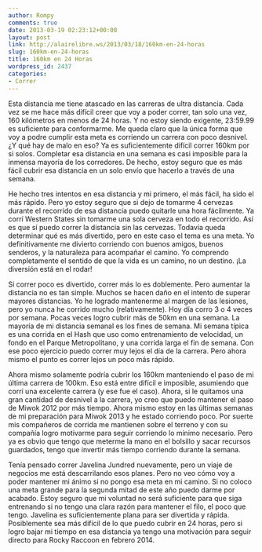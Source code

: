 ```yaml
---
author: Rompy
comments: true
date: 2013-03-19 02:23:12+00:00
layout: post
link: http://alairelibre.ws/2013/03/18/160km-en-24-horas
slug: 160km-en-24-horas
title: 160km en 24 Horas
wordpress_id: 2437
categories:
- Correr
---
```


Esta distancia me tiene atascado en las carreras de ultra distancia. Cada vez se me hace más difícil creer que voy a poder correr, tan solo una vez, 160 kilómetros en menos de 24 horas. Y no estoy siendo exigente, 23:59.99 es suficiente para conformarme. Me queda claro que la única forma que voy a podre cumplir esta meta es corriendo un carrera con poco desnivel. ¿Y qué hay de malo en eso? Ya es suficientemente difícil correr 160km por si solos. Completar esa distancia en una semana es casi imposible para la inmensa mayoría de los corredores. De hecho, estoy seguro que es más fácil cubrir esa distancia en un solo envío que hacerlo a través de una semana.




He hecho tres intentos en esa distancia y mi primero, el más fácil, ha sido el más rápido. Pero yo estoy seguro que si dejo de tomarme 4 cervezas durante el recorrido de esa distancia puedo quitarle una hora fácilmente. Ya corrí Western States sin tomarme una sola cerveza en todo el recorrido. Así es que sí puedo correr la distancia sin las cervezas. Todavía queda determinar qué es más divertido, pero en este caso el tema es una meta. Yo definitivamente me divierto corriendo con buenos amigos, buenos senderos, y la naturaleza para acompañar el camino. Yo comprendo completamente el sentido de que la vida es un camino, no un destino. ¡La diversión está en el rodar!




Si correr poco es divertido, correr más lo es doblemente. Pero aumentar la distancia no es tan simple. Muchos se hacen daño en el intento de superar mayores distancias. Yo he logrado mantenerme al margen de las lesiones, pero yo nunca he corrido mucho (relativamente). Hoy día corro 3 o 4 veces por semana. Pocas veces logro cubrir más de 50km en una semana. La mayoría de mi distancia semanal es los fines de semana. Mi semana típica es una corrida en el Hash que uso como entrenamiento de velocidad, un fondo en el Parque Metropolitano, y una corrida larga el fin de semana. Con ese poco ejercicio puedo correr muy lejos el día de la carrera. Pero ahora mismo el punto es correr lejos un poco más rápido.




Ahora mismo solamente podría cubrir los 160km manteniendo el paso de mi última carrera de 100km. Eso está entre difícil e imposible, asumiendo que corrí una excelente carrera (y ese fue el caso). Ahora, si le quitamos una gran cantidad de desnivel a la carrera, yo creo que puedo mantener el paso de Miwok 2012 por más tiempo. Ahora mismo estoy en las últimas semanas de mi preparación para Miwok 2013 y he estado corriendo poco. Por suerte mis compañeros de corrida me mantienen sobre el terreno y con su compañía logro motivarme para seguir corriendo lo mínimo necesario. Pero ya es obvio que tengo que meterme la mano en el bolsillo y sacar recursos guardados, tengo que invertir más tiempo corriendo durante la semana.




Tenía pensado correr Javelina Jundred nuevamente, pero un viaje de negocios me está descarrilando esos planes. Pero no veo cómo voy a poder mantener mi ánimo si no pongo esa meta en mi camino. Si no coloco una meta grande para la segunda mitad de este año puedo darme por acabado. Estoy seguro que mi voluntad no será suficiente para que siga entrenando si no tengo una clara razón para mantener el filo, el poco que tengo. Javelina es suficientemente plana para ser divertida y rápida. Posiblemente sea más difícil de lo que puedo cubrir en 24 horas, pero si logro bajar mi tiempo en esa distancia ya tengo una motivación para seguir directo para Rocky Raccoon en febrero 2014.



